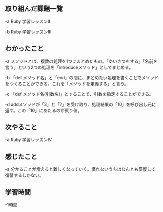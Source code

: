 ## 取り組んだ課題一覧  
-a  Ruby 学習レッスンⅡ

-b  Ruby 学習レッスンⅢ
## わかったこと
-a  メソッドとは、複数の処理を1つにまとめたもの。「あいさつをする」「名前を言う」という2つの処理を「introduceメソッド」としてまとめる。

-b  「def メソッド名」と「end」の間に、まとめたい処理を書くことでメソッドをつくることができる。これを「メソッドを定義する」と言う。

-c  「def メソッド名(引数名)」とすることで、引数を指定することができる。

-d  addメソッドが「3」と「7」を受け取り、処理結果の「10」を呼び出し元に返す。この「10」にあたるのが戻り値。
## 次やること
-a  Ruby 学習レッスンⅣ

## 感じたこと
-a  分かることが増えると難しくなっていく。慣れないうちはなんとも反復して復讐するしかない。

## 学習時間
-1時間
